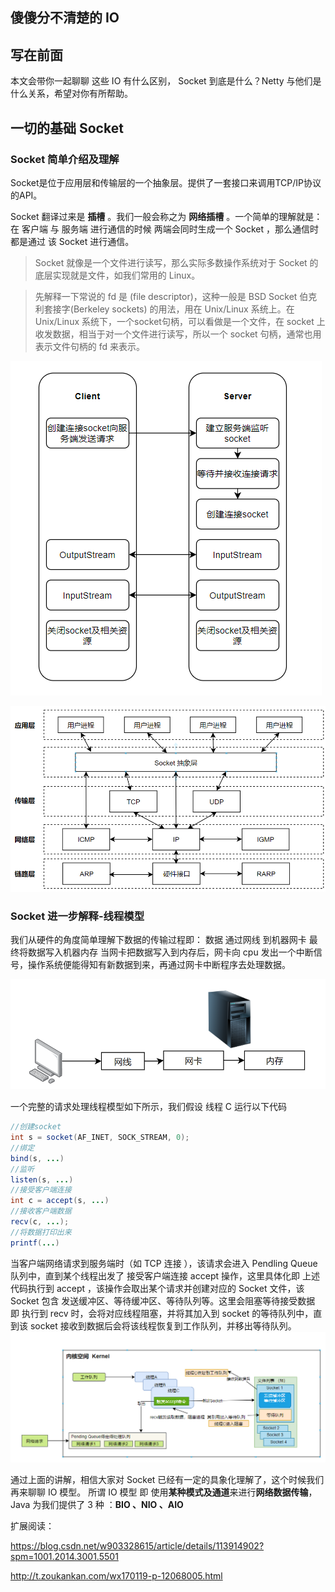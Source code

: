 ## 傻傻分不清楚的 IO

## 写在前面 

本文会带你一起聊聊 这些 IO 有什么区别， Socket 到底是什么？Netty 与他们是什么关系，希望对你有所帮助。

##  一切的基础 Socket

### Socket 简单介绍及理解

Socket是位于应用层和传输层的一个抽象层。提供了一套接口来调用TCP/IP协议的API。

Socket 翻译过来是 **插槽** 。我们一般会称之为 **网络插槽** 。一个简单的理解就是：
在 客户端 与 服务端 进行通信的时候 两端会同时生成一个 Socket ，那么通信时都是通过 该 Socket 进行通信。

> Socket 就像是一个文件进行读写，那么实际多数操作系统对于 Socket 的底层实现就是文件，如我们常用的 Linux。

> 先解释一下常说的 fd 是 (file descriptor)，这种一般是 BSD Socket 伯克利套接字(Berkeley sockets) 的用法，用在 Unix/Linux 系统上。在 Unix/Linux 系统下，一个socket句柄，可以看做是一个文件，在 socket 上收发数据，相当于对一个文件进行读写，所以一个 socket 句柄，通常也用表示文件句柄的 fd 来表示。

![image-20220621100313897](img/IO/image-20220621100313897.png)

![image-20220811145910758](img/README/image-20220811145910758.png)

### Socket 进一步解释-线程模型

我们从硬件的角度简单理解下数据的传输过程即：
数据 通过网线 到机器网卡 最终将数据写入机器内存
当网卡把数据写入到内存后，网卡向 cpu 发出一个中断信号，操作系统便能得知有新数据到来，再通过网卡中断程序去处理数据。

![image-20220621100603833](img/IO/image-20220621100603833.png)

一个完整的请求处理线程模型如下所示，我们假设 线程 C 运行以下代码

```java
//创建socket
int s = socket(AF_INET, SOCK_STREAM, 0);   
//绑定
bind(s, ...)
//监听
listen(s, ...)
//接受客户端连接
int c = accept(s, ...)
//接收客户端数据
recv(c, ...);
//将数据打印出来
printf(...)
```

当客户端网络请求到服务端时（如 TCP 连接 ），该请求会进入 Pendling Queue 队列中，直到某个线程出发了 接受客户端连接 accept 操作，这里具体化即 上述代码执行到 accept ，该操作会取出某个请求并创建对应的 Socket 文件，该 Socket 包含 发送缓冲区、等待缓冲区、等待队列等。这里会阻塞等待接受数据 即 执行到 recv 时，会将对应线程阻塞，并将其加入到 socket 的等待队列中，直到该 socket 接收到数据后会将该线程恢复到工作队列，并移出等待队列。
![image-20220621103655147](img/IO/image-20220621103655147.png)

通过上面的讲解，相信大家对 Socket 已经有一定的具象化理解了，这个时候我们再来聊聊 IO 模型。
所谓 IO 模型 即 使用**某种模式及通道**来进行**网络数据传输**， Java 为我们提供了 3 种 ：**BIO 、NIO 、AIO**



扩展阅读：

https://blog.csdn.net/w903328615/article/details/113914902?spm=1001.2014.3001.5501

http://t.zoukankan.com/wx170119-p-12068005.html
